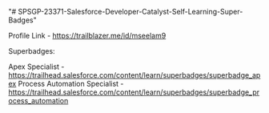 "# SPSGP-23371-Salesforce-Developer-Catalyst-Self-Learning-Super-Badges" 

Profile Link - https://trailblazer.me/id/mseelam9

Superbadges:

Apex Specialist - https://trailhead.salesforce.com/content/learn/superbadges/superbadge_apex
Process Automation Specialist - https://trailhead.salesforce.com/content/learn/superbadges/superbadge_process_automation
